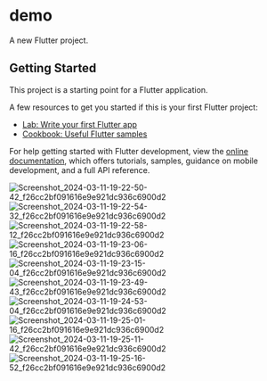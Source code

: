 # demo

A new Flutter project.

## Getting Started

This project is a starting point for a Flutter application.

A few resources to get you started if this is your first Flutter project:

- [Lab: Write your first Flutter app](https://docs.flutter.dev/get-started/codelab)
- [Cookbook: Useful Flutter samples](https://docs.flutter.dev/cookbook)

For help getting started with Flutter development, view the
[online documentation](https://docs.flutter.dev/), which offers tutorials,
samples, guidance on mobile development, and a full API reference.


![Screenshot_2024-03-11-19-22-50-42_f26cc2bf091616e9e921dc936c6900d2](https://github.com/mdsa1348/demo_final/assets/125950301/15ec948a-b7ba-4965-b6d5-d5c88c08d29f)
![Screenshot_2024-03-11-19-22-54-32_f26cc2bf091616e9e921dc936c6900d2](https://github.com/mdsa1348/demo_final/assets/125950301/ea6ee48c-d147-499d-af16-8d3b5060d52c)
![Screenshot_2024-03-11-19-22-58-12_f26cc2bf091616e9e921dc936c6900d2](https://github.com/mdsa1348/demo_final/assets/125950301/49894d0a-f93d-45ed-9e02-38e624ce9028)
![Screenshot_2024-03-11-19-23-06-16_f26cc2bf091616e9e921dc936c6900d2](https://github.com/mdsa1348/demo_final/assets/125950301/046f116d-dc80-4a5e-bbf3-5e14f1953530)
![Screenshot_2024-03-11-19-23-15-04_f26cc2bf091616e9e921dc936c6900d2](https://github.com/mdsa1348/demo_final/assets/125950301/f1723d63-513d-4588-815c-6007a47284c0)
![Screenshot_2024-03-11-19-23-49-43_f26cc2bf091616e9e921dc936c6900d2](https://github.com/mdsa1348/demo_final/assets/125950301/b6d48db3-95fc-4352-a266-2c10615c8513)
![Screenshot_2024-03-11-19-24-53-04_f26cc2bf091616e9e921dc936c6900d2](https://github.com/mdsa1348/demo_final/assets/125950301/4cf3e107-15a4-40cc-bb3c-aa03d81337d3)
![Screenshot_2024-03-11-19-25-01-16_f26cc2bf091616e9e921dc936c6900d2](https://github.com/mdsa1348/demo_final/assets/125950301/810f801e-2978-45ae-8ca6-bc863e266943)
![Screenshot_2024-03-11-19-25-11-42_f26cc2bf091616e9e921dc936c6900d2](https://github.com/mdsa1348/demo_final/assets/125950301/b8ad9e5c-6d41-4507-a825-21e55120cda2)
![Screenshot_2024-03-11-19-25-16-52_f26cc2bf091616e9e921dc936c6900d2](https://github.com/mdsa1348/demo_final/assets/125950301/48c94282-7ef4-4bfa-8c36-8c9a4d92c5e3)
